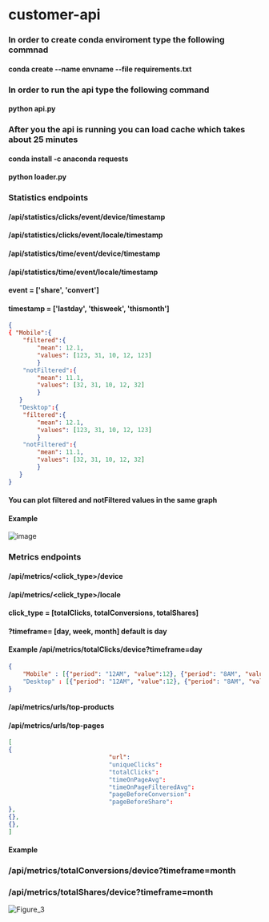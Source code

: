 # customer-api

### In order to create conda enviroment type the following commnad

#### conda create --name envname --file requirements.txt

### In order to run the api type the following command

#### python api.py

### After you the api is running you can load cache which takes about 25 minutes
#### conda install -c anaconda requests 
#### python loader.py

### Statistics endpoints
#### /api/statistics/clicks/event/device/timestamp
#### /api/statistics/clicks/event/locale/timestamp
#### /api/statistics/time/event/device/timestamp
#### /api/statistics/time/event/locale/timestamp
#### event = ['share', 'convert']
#### timestamp = ['lastday', 'thisweek', 'thismonth']

```json
{
{ "Mobile":{
    "filtered":{
        "mean": 12.1,
        "values": [123, 31, 10, 12, 123]
        }
    "notFiltered":{
        "mean": 11.1,
        "values": [32, 31, 10, 12, 32]
        }
   }
   "Desktop":{
    "filtered":{
        "mean": 12.1,
        "values": [123, 31, 10, 12, 123]
        }
    "notFiltered":{
        "mean": 11.1,
        "values": [32, 31, 10, 12, 32]
        }
   }
}
```
#### You can plot filtered and notFiltered values in the same graph
#### Example
![image](https://user-images.githubusercontent.com/64483300/204863439-833b2ef0-cabc-48e3-ab3c-dd4c0aa1f25b.png)


### Metrics endpoints
#### /api/metrics/<click_type>/device
#### /api/metrics/<click_type>/locale
#### click_type = [totalClicks, totalConversions, totalShares]
#### ?timeframe= [day, week, month] default is day
#### Example /api/metrics/totalClicks/device?timeframe=day

```json
{
    "Mobile" : [{"period": "12AM", "value":12}, {"period": "8AM", "value":13}]
    "Desktop" : [{"period": "12AM", "value":12}, {"period": "8AM", "value":13}]
}
```
#### /api/metrics/urls/top-products
#### /api/metrics/urls/top-pages
```json
[
{
                            "url": 
                            "uniqueClicks":
                            "totalClicks": 
                            "timeOnPageAvg": 
                            "timeOnPageFilteredAvg": 
                            "pageBeforeConversion": 
                            "pageBeforeShare": 
},
{},
{},
]
```
#### Example 
### /api/metrics/totalConversions/device?timeframe=month
### /api/metrics/totalShares/device?timeframe=month
![Figure_3](https://user-images.githubusercontent.com/64483300/207277235-79dfa763-3050-45ff-8cd0-c85d2d6fa862.png)
